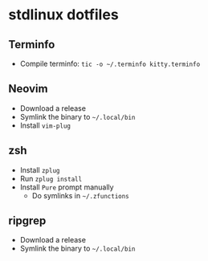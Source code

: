 # stdlinux dotfiles

## Terminfo
* Compile terminfo: `tic -o ~/.terminfo kitty.terminfo`

## Neovim
* Download a release
* Symlink the binary to `~/.local/bin`
* Install `vim-plug`

## zsh
* Install `zplug`
* Run `zplug install`
* Install `Pure` prompt manually
  * Do symlinks in `~/.zfunctions`

## ripgrep
* Download a release
* Symlink the binary to `~/.local/bin`
